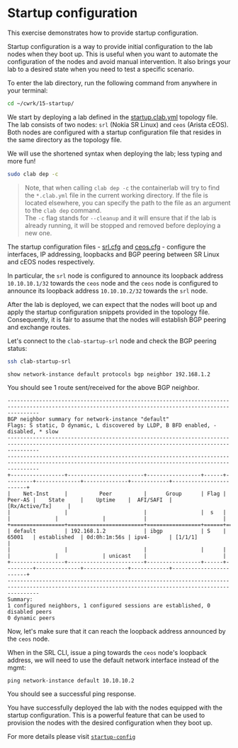 # Startup configuration

This exercise demonstrates how to provide startup configuration.

Startup configuration is a way to provide initial configuration to the lab nodes when they boot up. This is useful when you want to automate the configuration of the nodes and avoid manual intervention. It also brings your lab to a desired state when you need to test a specific scenario.

To enter the lab directory, run the following command from anywhere in your terminal:

```bash
cd ~/cwrk/15-startup/
```

We start by deploying a lab defined in the [startup.clab.yml](startup.clab.yml) topology file. The lab consists of two nodes: `srl` (Nokia SR Linux) and `ceos` (Arista cEOS). Both nodes are configured with a startup configuration file that resides in the same directory as the topology file.

We will use the shortened syntax when deploying the lab; less typing and more fun!

```bash
sudo clab dep -c
```

> Note, that when calling `clab dep -c` the containerlab will try to find the `*.clab.yml` file in the current working directory. If the file is located elsewhere, you can specify the path to the file as an argument to the `clab dep` command.  
> The `-c` flag stands for `--cleanup` and it will ensure that if the lab is already running, it will be stopped and removed before deploying a new one.

The startup configuration files - [srl.cfg](srl.cfg) and [ceos.cfg](ceos.cfg) - configure the interfaces, IP addressing, loopbacks and BGP peering between SR Linux and cEOS nodes respectively.

In particular, the `srl` node is configured to announce its loopback address `10.10.10.1/32` towards the `ceos` node and the `ceos` node is configured to announce its loopback address `10.10.10.2/32` towards the `srl` node.

After the lab is deployed, we can expect that the nodes will boot up and apply the startup configuration snippets provided in the topology file. Consequently, it is fair to assume that the nodes will establish BGP peering and exchange routes.

Let's connect to the `clab-startup-srl` node and check the BGP peering status:

```bash
ssh clab-startup-srl
```

```srl
show network-instance default protocols bgp neighbor 192.168.1.2
```

You should see 1 route sent/received for the above BGP neighbor.

```srl
------------------------------------------------------------------------------------------------------------------------------------------------------
BGP neighbor summary for network-instance "default"
Flags: S static, D dynamic, L discovered by LLDP, B BFD enabled, - disabled, * slow
------------------------------------------------------------------------------------------------------------------------------------------------------
------------------------------------------------------------------------------------------------------------------------------------------------------
+-----------------+------------------------+-----------------+------+---------+--------------+--------------+------------+------------------------+
|    Net-Inst     |          Peer          |      Group      | Flag | Peer-AS |    State     |    Uptime    |  AFI/SAFI  |     [Rx/Active/Tx]     |
|                 |                        |                 |  s   |         |              |              |            |                        |
+=================+========================+=================+======+=========+==============+==============+============+========================+
| default         | 192.168.1.2            | ibgp            | S    | 65001   | established  | 0d:0h:1m:56s | ipv4-      | [1/1/1]                |
|                 |                        |                 |      |         |              |              | unicast    |                        |
+-----------------+------------------------+-----------------+------+---------+--------------+--------------+------------+------------------------+
------------------------------------------------------------------------------------------------------------------------------------------------------
Summary:
1 configured neighbors, 1 configured sessions are established, 0 disabled peers
0 dynamic peers
```

Now, let's make sure that it can reach the loopback address announced by the `ceos` node.

When in the SRL CLI, issue a ping towards the `ceos` node's loopback address, we will need to use the default network interface instead of the mgmt:

```
ping network-instance default 10.10.10.2
```

You should see a successful ping response.

You have successfully deployed the lab with the nodes equipped with the startup configuration. This is a powerful feature that can be used to provision the nodes with the desired configuration when they boot up.

For more details please visit  [`startup-config`](https://containerlab.dev/manual/nodes/#startup-config)

